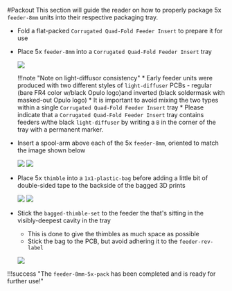 #Packout
This section will guide the reader on how to properly package 5x `feeder-8mm` units into their respective packaging tray.

* Fold a flat-packed `Corrugated Quad-Fold Feeder Insert` to prepare it for use
* Place 5x `feeder-8mm` into a `Corrugated Quad-Fold Feeder Insert` tray

	![](img/packed-1.png)
	
	!!!note "Note on light-diffusor consistency"
		* Early feeder units were produced with two different styles of `light-diffuser` PCBs - regular (bare FR4 color w/black Opulo logo)and inverted (black soldermask with masked-out Opulo logo)
		* It is important to avoid mixing the two types within a single `Corrugated Quad-Fold Feeder Insert` tray
		* Please indicate that a `Corrugated Quad-Fold Feeder Insert` tray contains feeders w/the black `light-diffuser` by writing a `B` in the corner of the tray with a permanent marker.
	
	
* Insert a spool-arm above each of the  5x `feeder-8mm`, oriented to match the image shown below

	![](img/packed-2.png)
	![](img/packed-3.png)

*  Place 5x `thimble` into a `1x1-plastic-bag` before adding a little bit of double-sided tape to the backside of the bagged 3D prints

	![](img/packed-4.png)
	![](img/packed-5.png)

* Stick the `bagged-thimble-set` to the feeder the that's sitting in the visibly-deepest cavity in the tray
	* This is done to give the thimbles as much space as possible
	* Stick the bag to the PCB, but avoid adhering it to the `feeder-rev-label`

	![](img/packed-6.png)

!!!success "The `feeder-8mm-5x-pack` has been completed and is ready for further use!"


